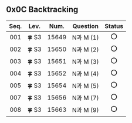 ## 0x0C Backtracking

|Seq.|Lev.|Num.|Question|Status|
|:--:|:--:|:--:|:--:|:--:|
|001|🍀 S3|15649|N과 M (1)|:o:
|002|🍀 S3|15650|N과 M (2)|:o:
|003|🍀 S3|15651|N과 M (3)|:o:
|004|🍀 S3|15652|N과 M (4)|:o:
|005|🍀 S3|15654|N과 M (5)|:o:
|007|🍀 S3|15656|N과 M (7)|:o:
|008|🍀 S3|15663|N과 M (9)|:o:
